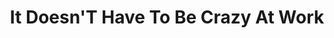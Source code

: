 ---
layout: books
title: It Doesn'T Have To Be Crazy At Work
subtitle: 
essential: 
categories: ['work']
authors: ['David Heinemeier Hansson', ' \nJason Fried']
authors_twitter: ['']
excerpt: It Doesn't Have to Be Crazy at Work Purchase the book in the US Get some “It Doesn't Have to Be Crazy at Work” merch “It’s crazy at work.” How often have you heard that. Or said it yourself.
url: https://basecamp.com/books/calm
amazon_url: https://www.amazon.com/dp/0062874780
---